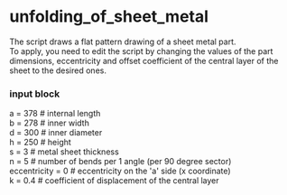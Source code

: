 # unfolding_of_sheet_metal
The script draws a flat pattern drawing of a sheet metal part.  
To apply, you need to edit the script by changing the values of the part dimensions, eccentricity and offset coefficient of the central layer of the sheet to the desired ones.  

### input block
a = 378           # internal length  
b = 278           # inner width  
d = 300           # inner diameter  
h = 250           # height  
s = 3             # metal sheet thickness  
n = 5             # number of bends per 1 angle (per 90 degree sector)  
eccentricity = 0  # eccentricity on the 'a' side  (x coordinate)  
k = 0.4           # coefficient of displacement of the central layer  

